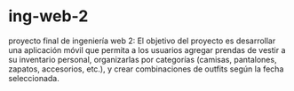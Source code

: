 # ing-web-2
proyecto final de ingeniería web 2: El objetivo del proyecto es desarrollar una aplicación móvil que permita a los usuarios agregar prendas de vestir a su inventario personal, organizarlas por categorías (camisas, pantalones, zapatos, accesorios, etc.), y crear combinaciones de outfits según la fecha seleccionada.
